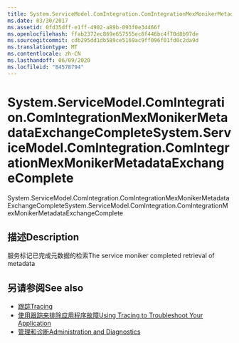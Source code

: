 ```yaml
---
title: System.ServiceModel.ComIntegration.ComIntegrationMexMonikerMetadataExchangeComplete
ms.date: 03/30/2017
ms.assetid: 0fd35dff-e1ff-4902-a89b-093f0e34466f
ms.openlocfilehash: ffab2372ec869e657555ec8f446bc4f70d8b97de
ms.sourcegitcommit: cdb295dd1db589ce5169ac9ff096f01fd0c2da9d
ms.translationtype: MT
ms.contentlocale: zh-CN
ms.lasthandoff: 06/09/2020
ms.locfileid: "84578794"
---
```

# <a name="systemservicemodelcomintegrationcomintegrationmexmonikermetadataexchangecomplete"></a><span data-ttu-id="ea882-102">System.ServiceModel.ComIntegration.ComIntegrationMexMonikerMetadataExchangeComplete</span><span class="sxs-lookup"><span data-stu-id="ea882-102">System.ServiceModel.ComIntegration.ComIntegrationMexMonikerMetadataExchangeComplete</span></span>
<span data-ttu-id="ea882-103">System.ServiceModel.ComIntegration.ComIntegrationMexMonikerMetadataExchangeComplete</span><span class="sxs-lookup"><span data-stu-id="ea882-103">System.ServiceModel.ComIntegration.ComIntegrationMexMonikerMetadataExchangeComplete</span></span>  
  
## <a name="description"></a><span data-ttu-id="ea882-104">描述</span><span class="sxs-lookup"><span data-stu-id="ea882-104">Description</span></span>  
 <span data-ttu-id="ea882-105">服务标记已完成元数据的检索</span><span class="sxs-lookup"><span data-stu-id="ea882-105">The service moniker completed retrieval of metadata</span></span>  
  
## <a name="see-also"></a><span data-ttu-id="ea882-106">另请参阅</span><span class="sxs-lookup"><span data-stu-id="ea882-106">See also</span></span>

- [<span data-ttu-id="ea882-107">跟踪</span><span class="sxs-lookup"><span data-stu-id="ea882-107">Tracing</span></span>](index.md)
- [<span data-ttu-id="ea882-108">使用跟踪来排除应用程序故障</span><span class="sxs-lookup"><span data-stu-id="ea882-108">Using Tracing to Troubleshoot Your Application</span></span>](using-tracing-to-troubleshoot-your-application.md)
- [<span data-ttu-id="ea882-109">管理和诊断</span><span class="sxs-lookup"><span data-stu-id="ea882-109">Administration and Diagnostics</span></span>](../index.md)
